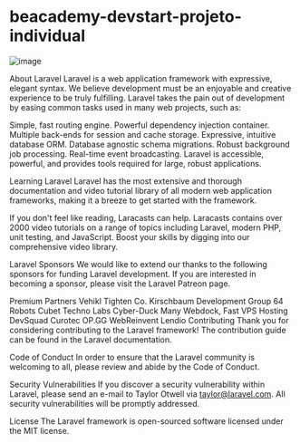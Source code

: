 # beacademy-devstart-projeto-individual

![image](https://user-images.githubusercontent.com/105465397/178973446-3c736df0-f29a-4a88-9267-a00da58b8206.png)


About Laravel
Laravel is a web application framework with expressive, elegant syntax. We believe development must be an enjoyable and creative experience to be truly fulfilling. Laravel takes the pain out of development by easing common tasks used in many web projects, such as:

Simple, fast routing engine.
Powerful dependency injection container.
Multiple back-ends for session and cache storage.
Expressive, intuitive database ORM.
Database agnostic schema migrations.
Robust background job processing.
Real-time event broadcasting.
Laravel is accessible, powerful, and provides tools required for large, robust applications.

Learning Laravel
Laravel has the most extensive and thorough documentation and video tutorial library of all modern web application frameworks, making it a breeze to get started with the framework.

If you don't feel like reading, Laracasts can help. Laracasts contains over 2000 video tutorials on a range of topics including Laravel, modern PHP, unit testing, and JavaScript. Boost your skills by digging into our comprehensive video library.

Laravel Sponsors
We would like to extend our thanks to the following sponsors for funding Laravel development. If you are interested in becoming a sponsor, please visit the Laravel Patreon page.

Premium Partners
Vehikl
Tighten Co.
Kirschbaum Development Group
64 Robots
Cubet Techno Labs
Cyber-Duck
Many
Webdock, Fast VPS Hosting
DevSquad
Curotec
OP.GG
WebReinvent
Lendio
Contributing
Thank you for considering contributing to the Laravel framework! The contribution guide can be found in the Laravel documentation.

Code of Conduct
In order to ensure that the Laravel community is welcoming to all, please review and abide by the Code of Conduct.

Security Vulnerabilities
If you discover a security vulnerability within Laravel, please send an e-mail to Taylor Otwell via taylor@laravel.com. All security vulnerabilities will be promptly addressed.

License
The Laravel framework is open-sourced software licensed under the MIT license.

